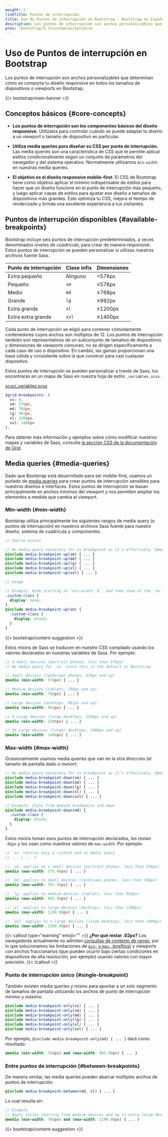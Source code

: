 ```yaml
---
weight: 1
linkTitle: Puntos de interrupción
title: Uso de Puntos de interrupción en Bootstrap · Bootstrap en Español v5.3
description: Los puntos de interrupción son anchos personalizables que determinan cómo se comporta tu diseño responsive en todos los tamaños de dispositivos o viewports en Bootstrap.
prev: /bootstrap/5.3/customize/optimize
---
```


# Uso de Puntos de interrupción en Bootstrap

Los puntos de interrupción son anchos personalizables que determinan cómo se comporta tu diseño responsive en todos los tamaños de dispositivos o viewports en Bootstrap.

{{< bootstrap/main-banner >}}

Conceptos básicos {#core-concepts}
-----------------------------------

* **Los puntos de interrupción son los componentes básicos del diseño responsive.** Utilízalos para controlar cuándo se puede adaptar tu diseño a un viewport o tamaño de dispositivo en particular.
    
* **Utiliza media queries para diseñar su CSS por punto de interrupción.** Las media queries son una característica de CSS que te permite aplicar estilos condicionalmente según un conjunto de parámetros del navegador y del sistema operativo. Normalmente utilizamos `min-width` en nuestras media queries.
    
* **El objetivo es el diseño responsive mobile-first.** El CSS de Bootstrap tiene como objetivo aplicar el mínimo indispensable de estilos para hacer que un diseño funcione en el punto de interrupción más pequeño, y luego aplicar capas de estilos para ajustar ese diseño a tamaños de dispositivos más grandes. Esto optimiza tu CSS, mejora el tiempo de renderizado y brinda una excelente experiencia a tus visitantes.
    

Puntos de interrupción disponibles {#available-breakpoints}
------------------------------------------------------------

Bootstrap incluye seis puntos de interrupción predeterminados, a veces denominados _niveles de cuadrícula_, para crear de manera responsive. Estos puntos de interrupción se pueden personalizar si utilizas nuestros archivos fuente Sass.

| Punto de interrupción | Clase infix | Dimensiones |
| --------------------- | ----------- | ----------- |
| Extra pequeño         | _Ninguno_   | \<576px     |
| Pequeño               | `sm`        | ≥576px      |
| Medio                 | `md`        | ≥768px      |
| Grande                | `lg`        | ≥992px      |
| Extra grande          | `xl`        | ≥1200px     |
| Extra extra grande    | `xxl`       | ≥1400px     |

Cada punto de interrupción se eligió para contener cómodamente contenedores cuyos anchos son múltiplos de 12. Los puntos de interrupción también son representativos de un subconjunto de tamaños de dispositivos y dimensiones de viewports comunes; no se dirigen específicamente a cada caso de uso o dispositivo. En cambio, las gamas proporcionan una base sólida y consistente sobre la que construir para casi cualquier dispositivo.

Estos puntos de interrupción se pueden personalizar a través de Sass; los encontrarás en un mapa de Sass en nuestra hoja de estilo `_variables.scss` .

[scss/_variables.scss](https://github.com/twbs/bootstrap/blob/v5.3.2/scss/_variables.scss)

```scss {filename="scss/_variables.scss"}
$grid-breakpoints: (
  xs: 0,
  sm: 576px,
  md: 768px,
  lg: 992px,
  xl: 1200px,
  xxl: 1400px
);
```

Para obtener más información y ejemplos sobre cómo modificar nuestros mapas y variables de Sass, consulta [la sección CSS de la documentación de Grid](/bootstrap/5.3/layout/grid/#css).

Media queries {#media-queries}
-------------------------------

Dado que Bootstrap está desarrollado para ser mobile-first, usamos un puñado de [media queries](https://developer.mozilla.org/en-US/docs/Web/CSS/Media_Queries/Using_media_queries) para crear puntos de interrupción sensibles para nuestros diseños e interfaces. Estos puntos de interrupción se basan principalmente en anchos mínimos del viewport y nos permiten ampliar los elementos a medida que cambia el viewport.

### Min-width {#min-width}

Bootstrap utiliza principalmente los siguientes rangos de media query (o puntos de interrupción) en nuestros archivos Sass fuente para nuestro diseño, sistema de cuadrícula y componentes.

```scss {filename="SCSS"}
// Source mixins

// No media query necessary for xs breakpoint as it's effectively `@media (min-width: 0) { ... }`
@include media-breakpoint-up(sm) { ... }
@include media-breakpoint-up(md) { ... }
@include media-breakpoint-up(lg) { ... }
@include media-breakpoint-up(xl) { ... }
@include media-breakpoint-up(xxl) { ... }

// Usage

// Example: Hide starting at `min-width: 0`, and then show at the `sm` breakpoint
.custom-class {
  display: none;
}
@include media-breakpoint-up(sm) {
  .custom-class {
    display: block;
  }
}
```

{{< bootstrap/content-suggestion >}}

Estos mixins de Sass se traducen en nuestro CSS compilado usando los valores declarados en nuestras variables de Sass. Por ejemplo:

```scss {filename="SCSS"}
// X-Small devices (portrait phones, less than 576px)
// No media query for `xs` since this is the default in Bootstrap

// Small devices (landscape phones, 576px and up)
@media (min-width: 576px) { ... }

// Medium devices (tablets, 768px and up)
@media (min-width: 768px) { ... }

// Large devices (desktops, 992px and up)
@media (min-width: 992px) { ... }

// X-Large devices (large desktops, 1200px and up)
@media (min-width: 1200px) { ... }

// XX-Large devices (larger desktops, 1400px and up)
@media (min-width: 1400px) { ... }
```

### Max-width {#max-width}

Ocasionalmente usamos media queries que van en la otra dirección (el tamaño de pantalla dado _o menor_):

```scss {filename="SCSS"}
// No media query necessary for xs breakpoint as it's effectively `@media (max-width: 0) { ... }`
@include media-breakpoint-down(sm) { ... }
@include media-breakpoint-down(md) { ... }
@include media-breakpoint-down(lg) { ... }
@include media-breakpoint-down(xl) { ... }
@include media-breakpoint-down(xxl) { ... }

// Example: Style from medium breakpoint and down
@include media-breakpoint-down(md) {
  .custom-class {
    display: block;
  }
}
```

Estos mixins toman esos puntos de interrupción declarados, les restan `.02px` y los usan como nuestros valores de `max-width`. Por ejemplo:

```scss {filename="SCSS"}
// `xs` returns only a ruleset and no media query
// ... { ... }

// `sm` applies to x-small devices (portrait phones, less than 576px)
@media (max-width: 575.98px) { ... }

// `md` applies to small devices (landscape phones, less than 768px)
@media (max-width: 767.98px) { ... }

// `lg` applies to medium devices (tablets, less than 992px)
@media (max-width: 991.98px) { ... }

// `xl` applies to large devices (desktops, less than 1200px)
@media (max-width: 1199.98px) { ... }

// `xxl` applies to x-large devices (large desktops, less than 1400px)
@media (max-width: 1399.98px) { ... }
```

{{< callout type="warning" emoji="" >}}
**¿Por qué restar .02px?** Los navegadores actualmente no admiten [consultas de contexto de rango](https://www.w3.org/TR/mediaqueries-4/#range-context), por lo que solucionamos las limitaciones de [`min-` y `max-` (prefijos)](https://www.w3.org/TR/mediaqueries-4/#mq-min-max) y viewports con anchos fraccionarios (que pueden ocurrir bajo ciertas condiciones en dispositivos de alta resolución, por ejemplo) usando valores con mayor precisión.
{{< /callout >}}

### Punto de interrupción único {#single-breakpoint}

También existen media queries y mixins para apuntar a un solo segmento de tamaños de pantalla utilizando los anchos de punto de interrupción mínimo y máximo.

```scss {filename="SCSS"}
@include media-breakpoint-only(xs) { ... }
@include media-breakpoint-only(sm) { ... }
@include media-breakpoint-only(md) { ... }
@include media-breakpoint-only(lg) { ... }
@include media-breakpoint-only(xl) { ... }
@include media-breakpoint-only(xxl) { ... }
```

Por ejemplo, `@include media-breakpoint-only(md) { ... }` dará como resultado:

```scss {filename="SCSS"}
@media (min-width: 768px) and (max-width: 991.98px) { ... }
```

### Entre puntos de interrupción {#between-breakpoints}

De manera similar, las media queries pueden abarcar múltiples anchos de puntos de interrupción:

```scss {filename="SCSS"}
@include media-breakpoint-between(md, xl) { ... }
```

Lo cual resulta en:

```scss {filename="SCSS"}
// Example
// Apply styles starting from medium devices and up to extra large devices
@media (min-width: 768px) and (max-width: 1199.98px) { ... }
```

{{< bootstrap/content-suggestion >}}
